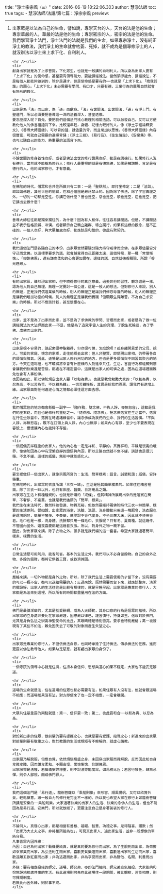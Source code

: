 title: "淨土宗宗風`（三）`"
date: 2016-06-19 18:22:06.303
author: 慧淨法師
toc: true
tags:
    - 慧淨法師/法語/第七篇：淨宗宗風
preview: 

---

<ol>
	<li>
	出家眾是以法為自己的生命，譬如說，專崇天台的人，天台的法是他的生命；專崇華嚴的人，華嚴的法是他的生命；專崇密宗的人，密宗的法是他的生命。我們學習淨土法門，淨土法門的法就是我們的生命。如果專宗淨土，沒有純正淨土的教法，我們淨土的生命就會枯萎、死掉，就不成為是個專修淨土的人，就沒辦法以淨土來上求下化、自利利人。

	<hr /></li>
	<li>
	獻身出家就是為了上求菩提，下化眾生，也就是一般講的自利利人。所以身為出家人要有「上求下化」的使命感，甚至要有領導能力、要能講經說法。當然領導能力、講經說法，不是每個人都能夠做到的，除非是通才，但是使命感是要有的──也就是「上求下化」、「捨我其誰」的願心。「上求下化」未必需要有學問、有口才，只要有德，三業行為的展現自然就會有無形的教化。

	<hr /></li>
	<li>
	出家是為「法」而出家，為「道」而獻身。「法」有世間法、出世間法，「道」有淨土門、有聖道門，所以必須要把善導這一流的法義深入，甚至透徹。
	要怎麼深入呢？首先，要把我們這個法門核心教理的相關法語，可以啟發自己，又可以方便教化他人的佛言祖語背下來。比較還年輕，身體、記憶力較好的人，像《淨土宗經論釋要文》、《善導大師語錄》，可以背的話，就儘量的背，而且常加以思惟。《善導大師語錄》內容很豐富，可就自己需要的選擇背誦；《淨土三經》、《易行品》、《往生論註》、《安樂集》等，也可以隨自己的能力，將重要的法語背下來。

	<hr /></li>
	<li>
	不論世間的修身養性也好，或者是佛法出世的修行證果也好，都是在講德行。如果修行人沒有德行，當然就不能稱為修行人；修行人最重視的就是有德無德，如果是被讚揚、肯定是有德行的人，他的出家修行，才有意義。

	<hr /></li>
	<li>
	在佛陀的時代，僧眾和合共住所做只有二事：一是「聖默然」，即打坐修定；二是「法談」，即談論佛理，其他世俗的閒聊，在和合僧團是嚴格禁止的。因為除了佛法，除了宇宙真理之外，一切的一切都是空性，你講它做什麼？善也是空，惡也是空，順也是空，逆也是空，把它講出去做什麼？

	<hr /></li>
	<li>
	善導大師往往都是獨來獨往的，為什麼？因為有人相伴，往往容易講閒話。但是，不講閒話並不表示性格孤僻、冷漠，或者顯示自己鶴立雞群、特立獨行，如果有這樣的觀念，是不正確的。一個人也好，與大眾相處也好，都應該是和諧的，彼此有默契的。

	<hr /></li>
	<li>
	我們這個法門是各隨自己的本份，出家眾當然要隨分隨力持守戒律而念佛，在家眾儘量安分守己而念佛。以這標準要求的話，就會越覺得自己距離太遠，這個時候，那一種「常懷慚愧」、「仰謝佛恩」，還有謙卑柔和的心會更加實在。這樣的話，自然就德香顯現，所謂「香光莊嚴」。

	<hr /></li>
	<li>
	有的出家眾，雖然現出家相，但不曉得修行的真正意義，過去世俗的習性、觀念還是一樣，認為他人對自己無理。無理一定要討一個公道，這是一般人的想法，但對修行人來說，別人的無理，正是我們償還業債的時候，別人的無理正是讓我們修忍辱度的時候，別人的無理正是讓我們增加功德的時候，別人的無理正是讓我們實踐「但願眾生得離苦，不為自己求安樂」的時候。所以不應該計較，甚至懷恨在心。

	<hr /></li>
	<li>
	出家，並不是為了出家而出家，並不是為了求佛教的學問、哲理而出家，或者是為了做一位講經說法的大法師而出家──不是，他是為了追究宇宙人生的真理，了脫生死輪迴，為了學佛、成佛而出家的。

	<hr /></li>
	<li>
	出家是很不容易的，講起來很神聖難得，但也很可憐，怎麼說呢？孤身離開恩愛的父母、親人，可愛的家庭、懷念的家鄉，走往他鄉去出家；但人非聖賢，即使現出家相，仍帶著各自的煩惱與脾氣，因此，道場是出家人修行用功的地方，但也是更多煩惱與不同習氣聚合的地方。今天在道場裡，也不曉得將來會有什麼樣的人物進來共住、生活，言語行為相碰觸到底會讓我們快樂還是苦惱，都處在不確定當中，這就是出家人的可憐之處，因為在道場裡面難免也會有人事紛爭。
	也因為如此，所以佛陀規定出家人要「以和為貴」。也就是我曾勉勵大家的：「以和為貴，以忍為高，不以苦為苦，不以難為難」，一切苦難挫折，其實是給我們恩惠，讓我們有逆增上緣。出家眾面對任何違逆心情之境都必須往這方面去想。

	<hr /></li>
	<li>
	我們僧眾住的地方都會懸掛一副字──「隨作務，隨念佛，不與人諍，亦無怒容」，這都是我們的座右銘，而且也是修行的重點之一。「隨作務、隨念佛」，把念佛落實在生活當中，落實在行住坐臥當中，落實在時處諸緣當中，讓念佛成為我們的生命、我們的生活習慣。「不與人諍，亦無怒容」，既不在口頭上與人諍，內心也無諍；如果內心有諍，至少也不要表現在容貌上，慢慢讓內心也能夠不存留。

	<hr /></li>
	<li>
	一個威儀安詳穩重的出家人，他的內心也一定是祥和、平靜的。其實祥和、平靜是很高的境界，像佛陀因為心中有涅槃寂靜的證悟與內涵，所以走路自然就不急不緩，講話也是很沉穩，不急不緩，這樣的威儀，無形中就能感化人。

	<hr /></li>
	<li>
	要怎樣做好一個出家人，就像宗風所寫的：生活，簡單樸素；語言，誠懇和藹；威儀，安詳穩重。
	在佛陀時代，出家眾的衣食所謂「三衣一缽」，生活是極其簡單樸素的。如果住在精舍裡面，除了三衣一缽以外，也只有床座、醫藥、日常用品之類。
	出家眾在生活上有種種規約，也就是所謂的「戒條」，但其精神所展現出來的是落實在簡單、不奢侈、不豪華，也就是我們強調的「簡單、樸素」。
	我們生在末法時代，雖然科技發達、物質充裕，但依然要維持著佛陀時代三衣一缽簡單、樸實的生活原則。譬如說，出家眾的浴室，洗臉、洗頭、洗身體都只用這一塊肥皂，洗衣服也是這塊肥皂，簡單不奢侈、不豪華，佛陀說不香花塗身，不坐高廣大床，因此就不使用香皂。毛巾也是一樣，洗身體、洗臉都只用一條毛巾。衣服呢？只有冬、夏兩種，就這幾件，不管國內國外、婚喪喜慶都是這幾套衣服。所以，對身外之物一概不留。
	因此，對出家眾來講，除了衣物之外，頂多就是我們編的這一套書。希望大家就過著簡單、樸素、樸實的生活。

	<hr /></li>
	<li>
	日常生活是可用則用、能省則省。基本的生活之外，我們可以不必身留餘物。自己的身外之物、多餘的錢財，都將它供養三寶，或救濟貧困。

	<hr /></li>
	<li>
	嚴格來講，一切外物都是身外之物，所以，除了我們生活上需要使用的才留下來，沒有需要的可以一概不留，都可以送給需要的人；反過來說，既然需要而留下來，就應該整齊、清潔的擺設好。出家人的生活往往是比較有規律的，就是早睡早起。出家眾是專業的修行人，大家都是為法來到這裡，所以所有的時間都盡量用在法的方面。

	<hr /></li>
	<li>
	佛門是最講潔癖的，尤其是割愛辭親，成為人天師範，其身口意的行為是信眾的楷模，所以出家眾的立身處世要比在家眾嚴謹，固應嚴以律已，謹言慎行，持身如玉。信眾對於佛門，尤其是身負弘法之崇高神聖使命的比丘，其眼睛總是特別雪亮，要求也特別嚴格；萬一被發現有了某些不如法，難免因失去了可敬的對象而產生失望之心。

	<hr /></li>
	<li>
	出家眾是專業的修行人，不但依佛法自修，也同時承擔了住持佛法、傳承佛法的任務，進而更要以佛法教導他人，如果缺乏慈悲，就有虧出家眾的身份了。

	<hr /></li>
	<li>
	一個寺院的領導中心就是住持，住持本身信仰、思想與道心如果不穩定，大家也不能安定辦道。

	<hr /></li>
	<li>
	道場的生命就是法，住在道場的住眾也都必需要有法，如果住眾有人沒有法，他就會跟道場不相應；而道場如果沒有法，對方即使來了也一定不相應，一定會離開。

	<hr /></li>
	<li>
	大眾共住最重要的兩點就是：第一、信仰要一致；第二、彼此要和合──以和為貴、以忍為高。

	<hr /></li>
	<li>
	對於新出家的住眾，做前輩的要有提攜之心，也就是要有愛護、指導之心；新進來的出家眾對前輩則要有敬重之心，對於教團的生活或規矩有不瞭解的，就虛心請教。

	<hr /></li>
	<li>
	出家服乃解脫服，但應自覺，依然煩惱熾盛之身，未因穿出家服而得解脫，反而因此知自身卑微卑賤，因而謙卑柔和，不顯高慢，常懷慚愧，仰謝佛恩。
	出家服亦是法幢，若威儀安詳穩重，則不說法亦能度眾，如馬勝比丘；若言行放任，肆無忌憚，則令人鄙視，而成佛門罪人。

	<hr /></li>
	<li>
	我們這個法門是「易行道」，龍樹菩薩以「乘船則樂」來形容，順風揚帆，又可以欣賞外景，輕鬆愜意，跟一般自力的修行是完全不一樣的。所以我也希望大家在修行上如龍樹菩薩所講是安樂的──乘船則樂，大家過著快樂的出家人的生活、快樂的念佛人的生活，但也不能因為是易行道、安樂門，所以就放縱了，更要注意自己是身著袈裟的修行人。

	<hr /></li>
	<li>
	不論何人，真發心出家，都是相當有善根、福報、智慧、功德之事，足得隨喜、讚歎；然「出家乃大丈夫之事，非將相所能為也」，可見真出家人、過出家生活，並非一般想像的單純容易。
	凡事皆需內因外緣：
	內因：自己為何出家？動機要純真，就是真的要為修行而出家，為了生脫死而出家，為荷擔如來家業而出家，為弘法利生而出家，喜歡安貧樂道而出家，喜歡過出家的生活而出家，喜歡遠離五欲紅塵而出家；非為逃避而出家，非為享受而出家，非為勝他、名聞、利養而出家。
	外緣：要有相應投緣的師父、道場、師兄弟，亦即法門相同，師兄弟意氣相投，大家能夠和悅無諍地相處共事的生活。有此道場則可先在此道場住一段期間，彼此觀察，若能相應，則可擇期剃度。
	若無此內因外緣，則於事不成。
	</li>
</ol>

